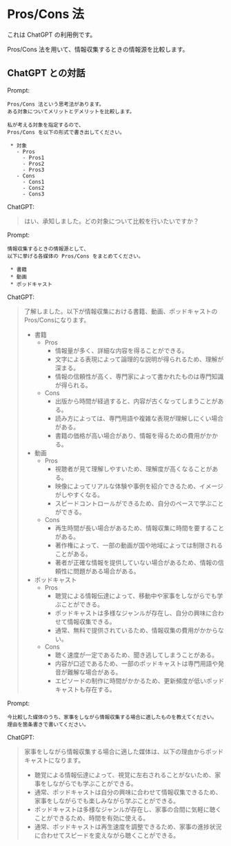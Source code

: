 # Pros/Cons 法

これは ChatGPT の利用例です。

Pros/Cons 法を用いて、情報収集するときの情報源を比較します。

## ChatGPT との対話

Prompt:
```
Pros/Cons 法という思考法があります。
ある対象についてメリットとデメリットを比較します。

私が考える対象を指定するので、
Pros/Cons を以下の形式で書き出してください。

 * 対象
   - Pros
     - Pros1
     - Pros2
     - Pros3
   - Cons
     - Cons1
     - Cons2
     - Cons3
```

ChatGPT:
> はい、承知しました。どの対象について比較を行いたいですか？

Prompt:
```
情報収集するときの情報源として、
以下に挙げる各媒体の Pros/Cons をまとめてください。

 * 書籍
 * 動画
 * ポッドキャスト
```

ChatGPT:
> 了解しました。以下が情報収集における書籍、動画、ポッドキャストのPros/Consになります。
>
>  * 書籍
>    - Pros
>      - 情報量が多く、詳細な内容を得ることができる。
>      - 文字による表現によって論理的な説明が得られるため、理解が深まる。
>      - 情報の信頼性が高く、専門家によって書かれたものは専門知識が得られる。
>    - Cons
>      - 出版から時間が経過すると、内容が古くなってしまうことがある。
>      - 読み方によっては、専門用語や複雑な表現が理解しにくい場合がある。
>      - 書籍の価格が高い場合があり、情報を得るための費用がかかる。
>  * 動画
>    - Pros
>      - 視聴者が見て理解しやすいため、理解度が高くなることがある。
>      - 映像によってリアルな体験や事例を紹介できるため、イメージがしやすくなる。
>      - スピードコントロールができるため、自分のペースで学ぶことができる。
>    - Cons
>      - 再生時間が長い場合があるため、情報収集に時間を要することがある。
>      - 著作権によって、一部の動画が国や地域によっては制限されることがある。
>      - 著者が正確な情報を提供していない場合があるため、情報の信頼性に問題がある場合がある。
>  * ポッドキャスト
>    - Pros
>      - 聴覚による情報伝達によって、移動中や家事をしながらでも学ぶことができる。
>      - ポッドキャストは多様なジャンルが存在し、自分の興味に合わせて情報収集できる。
>      - 通常、無料で提供されているため、情報収集の費用がかからない。
>    - Cons
>      - 聴く速度が一定であるため、聞き逃してしまうことがある。
>      - 内容が口述であるため、一部のポッドキャストは専門用語や発音が難解な場合がある。
>      - エピソードの制作に時間がかかるため、更新頻度が低いポッドキャストも存在する。

Prompt:
```
今比較した媒体のうち、家事をしながら情報収集する場合に適したものを教えてください。
理由を箇条書きで書いてください。
```

ChatGPT:
> 家事をしながら情報収集する場合に適した媒体は、以下の理由からポッドキャストになります。
>
>  * 聴覚による情報伝達によって、視覚に左右されることがないため、家事をしながらでも学ぶことができる。
>  * 通常、ポッドキャストは自分の興味に合わせて情報収集できるため、家事をしながらでも楽しみながら学ぶことができる。
>  * ポッドキャストは多様なジャンルが存在し、家事の合間に気軽に聴くことができるため、時間を有効に使える。
>  * 通常、ポッドキャストは再生速度を調整できるため、家事の進捗状況に合わせてスピードを変えながら聴くことができる。

